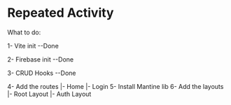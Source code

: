 # Repeated Activity

What to do:

1- Vite init --Done

2- Firebase init --Done

3- CRUD Hooks --Done

4- Add the routes
|- Home
|- Login
5- Install Mantine lib
6- Add the layouts
|- Root Layout
|- Auth Layout
